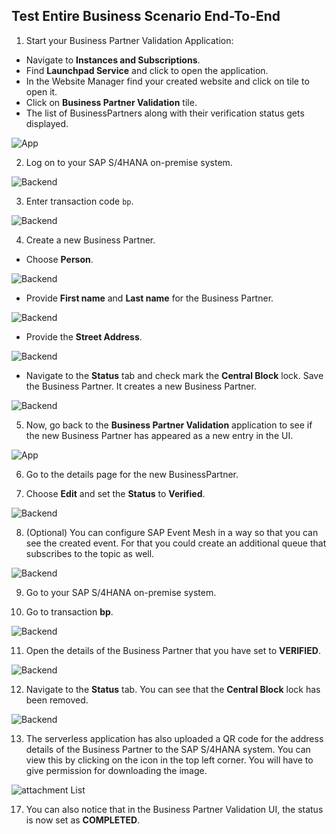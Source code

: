 ## Test Entire Business Scenario End-To-End

1. Start your Business Partner Validation Application:

- Navigate to **Instances and Subscriptions**.
- Find **Launchpad Service** and click to open the application.
- In the Website Manager find your created website and click on tile to open it.
- Click on **Business Partner Validation** tile.
- The list of BusinessPartners along with their verification status gets displayed.

 ![App](./images/endtoend2.png)

2. Log on to your SAP S/4HANA on-premise system.

 ![Backend](./images/endtoend3.png)

3. Enter transaction code `bp`.

 ![Backend](./images/endtoend4.png)

4. Create a new Business Partner.

- Choose **Person**.

 ![Backend](./images/endtoend5.png)

- Provide **First name** and **Last name** for the Business Partner.

 ![Backend](./images/endtoend6.png)

- Provide the **Street Address**.

 ![Backend](./images/endtoend7.png)

 - Navigate to the **Status** tab and check mark the **Central Block** lock. Save the Business Partner. It creates a new Business Partner.

 ![Backend](./images/endtoend8.png)

5. Now, go back to the **Business Partner Validation** application to see if the new Business Partner has appeared as a new entry in the UI.

 ![App](./images/endtoend9.png)

6. Go to the details page for the new BusinessPartner.

7. Choose **Edit** and set the **Status** to **Verified**.

 ![Backend](./images/endtoend10.png)

8. (Optional) You can configure SAP Event Mesh in a way so that you can see the created event. For that you could create an additional queue that subscribes to the topic as well.

 ![Backend](./images/endtoend11.png)

9. Go to your SAP S/4HANA on-premise system.

10. Go to transaction **bp**.

 ![Backend](./images/endtoend4.png)

11. Open the details of the Business Partner that you have set to **VERIFIED**.

 ![Backend](./images/endtoend12.png)

12. Navigate to the **Status** tab. You can see that the **Central Block** lock has been removed.

 ![Backend](./images/endtoend13.png)

13. The serverless application has also uploaded a QR code for the address details of the Business Partner to the SAP S/4HANA system.
You can view this by clicking on the icon in the top left corner. You will have to give permission for downloading the image.

![attachment List](./images/attachmentList.png)

17. You can also notice that in the Business Partner Validation UI, the status is now set as **COMPLETED**.
